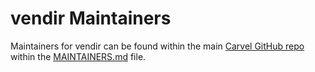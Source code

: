 # vendir Maintainers
Maintainers for vendir can be found within the main [Carvel GitHub repo](https://github.com/vmware-tanzu/carvel) within the [MAINTAINERS.md](https://github.com/vmware-tanzu/carvel/blob/develop/MAINTAINERS.md) file.
